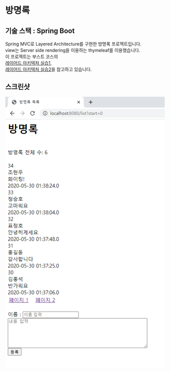 # 방명록

## 기술 스택 : Spring Boot

Spring MVC로 Layered Architecture를 구현한 방명록 프로젝트입니다.<br>
view는 Server side rendering을 이용하는 thymeleaf를 이용했습니다.<br>
이 프로젝트는 부스트 코스의<br>
[레이어드 아키텍처 실습1](https://www.edwith.org/boostcourse-web/lecture/16767/),<br>
[레이어드 아키텍처 실습2](https://www.edwith.org/boostcourse-web/lecture/16772/)을 참고하고 있습니다.

## 스크린샷

<img src="./screenshot.png" alt="스크린샷"></img>